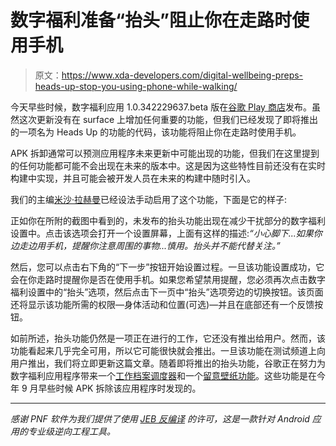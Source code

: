 # 数字福利准备“抬头”阻止你在走路时使用手机

> 原文：<https://www.xda-developers.com/digital-wellbeing-preps-heads-up-stop-you-using-phone-while-walking/>

今天早些时候，数字福利应用 1.0.342229637.beta 版在[谷歌 Play 商店](https://www.xda-developers.com/tag/google-play-store/)发布。虽然这次更新没有在 surface 上增加任何重要的功能，但我们已经发现了即将推出的一项名为 Heads Up 的功能的代码，该功能将阻止你在走路时使用手机。

APK 拆卸通常可以预测应用程序未来更新中可能出现的功能，但我们在这里提到的任何功能都可能不会出现在未来的版本中。这是因为这些特性目前还没有在实时构建中实现，并且可能会被开发人员在未来的构建中随时引入。

我们的主编[米沙·拉赫曼](https://www.xda-developers.com/author/mishaalrahman/)已经设法手动启用了这个功能，下面是它的样子:

正如你在所附的截图中看到的，未发布的抬头功能出现在减少干扰部分的数字福利设置中。点击该选项会打开一个设置屏幕，上面有这样的描述:*“小心脚下...如果你边走边用手机，提醒你注意周围的事物...慎用。抬头并不能代替关注。”*

然后，您可以点击右下角的“下一步”按钮开始设置过程。一旦该功能设置成功，它会在你走路时提醒你是否在使用手机。如果您希望禁用提醒，您必须再次点击数字福利设置中的“抬头”选项，然后点击下一页中“抬头”选项旁边的切换按钮。该页面还将显示该功能所需的权限—身体活动和位置(可选)—并且在底部还有一个反馈按钮。

如前所述，抬头功能仍然是一项正在进行的工作，它还没有推出给用户。然而，该功能看起来几乎完全可用，所以它可能很快就会推出。一旦该功能在测试频道上向用户推出，我们将立即更新这篇文章。随着即将推出的抬头功能，谷歌正在努力为数字福利应用程序带来一个[工作档案调度器](https://www.xda-developers.com/digital-wellbeing-prepares-add-work-profile-scheduler-pause-apps-automatically/)和一个[留意壁纸功能](https://www.xda-developers.com/digital-wellbeing-prepares-shame-use-phone-too-much-mindful-wallpaper-feature/)。这些功能是在今年 9 月早些时候 APK 拆除该应用程序时发现的。

* * *

*感谢 PNF 软件为我们提供了使用* *[JEB 反编译](https://www.pnfsoftware.com/?aid=xdadev)* *的许可，这是一款针对 Android 应用的专业级逆向工程工具。*